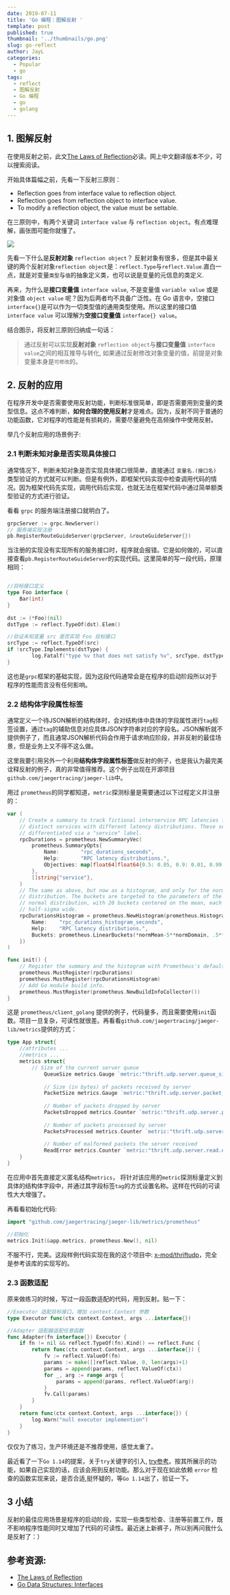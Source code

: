 ```yaml
---
date: 2019-07-11
title: 'Go 编程：图解反射 '
template: post
published: true
thumbnail: '../thumbnails/go.png'
slug: go-reflect
author: JayL
categories:
  - Popular	
  - go
tags:
  - reflect
  - 图解反射
  - Go 编程
  - go
  - golang
---
```


## 1. 图解反射

在使用反射之前，此文[The Laws of Reflection](https://blog.golang.org/laws-of-reflection)必读。网上中文翻译版本不少，可以搜索阅读。

开始具体篇幅之前，先看一下反射三原则：

- Reflection goes from interface value to reflection object.
- Reflection goes from reflection object to interface value.
- To modify a reflection object, the value must be settable.

在三原则中，有两个关键词 `interface value` 与 `reflection object`。有点难理解，画张图可能你就懂了。

![](../images/reflect.png)

先看一下什么是**反射对象** `reflection object`？ 反射对象有很多，但是其中最关键的两个反射对象`reflection object`是：`reflect.Type`与`reflect.Value`.直白一点，就是对变量`类型`与`值`的抽象定义类，也可以说是变量的元信息的类定义.

再来，为什么是**接口变量值** `interface value`, 不是变量值 `variable value` 或是对象值 `object value` 呢？因为后两者均不具备广泛性。在 Go 语言中，空接口 `interface{}`是可以作为一切类型值的通用类型使用。所以这里的接口值 `interface value` 可以理解为**空接口变量值** `interface{} value`。

结合图示，将反射三原则归纳成一句话：

> 通过反射可以实现**反射对象** `reflection object`与**接口变量值** `interface value`之间的相互推导与转化, 如果通过反射修改对象变量的值，前提是对象变量本身是`可修改`的。

## 2. 反射的应用

在程序开发中是否需要使用反射功能，判断标准很简单，即是否需要用到变量的类型信息。这点不难判断，**如何合理的使用反射**才是难点。因为，反射不同于普通的功能函数，它对程序的性能是有损耗的，需要尽量避免在高频操作中使用反射。

举几个反射应用的场景例子:

### 2.1 判断未知对象是否实现具体接口

通常情况下，判断未知对象是否实现具体接口很简单，直接通过 `变量名.(接口名)` 类型验证的方式就可以判断。但是有例外，即框架代码实现中检查调用代码的情况。因为框架代码先实现，调用代码后实现，也就无法在框架代码中通过简单额类型验证的方式进行验证。

看看 `grpc` 的服务端注册接口就明白了。

````go
grpcServer := grpc.NewServer()
// 服务端实现注册
pb.RegisterRouteGuideServer(grpcServer, &routeGuideServer{})
````
当注册的实现没有实现所有的服务接口时，程序就会报错。它是如何做的，可以直接查看`pb.RegisterRouteGuideServer`的实现代码。这里简单的写一段代码，原理相同：

````go

//目标接口定义
type Foo interface {
	Bar(int)
}
  
dst := (*Foo)(nil)
dstType := reflect.TypeOf(dst).Elem()

//验证未知变量 src 是否实现 Foo 目标接口
srcType := reflect.TypeOf(src)
if !srcType.Implements(dstType) {
		log.Fatalf("type %v that does not satisfy %v", srcType, dstType)
}
````

这也是`grpc`框架的基础实现，因为这段代码通常会是在程序的启动阶段所以对于程序的性能而言没有任何影响。

### 2.2 结构体字段属性标签

通常定义一个待JSON解析的结构体时，会对结构体中具体的字段属性进行`tag`标签设置，通过`tag`的辅助信息对应具体JSON字符串对应的字段名。JSON解析就不提供例子了，而且通常JSON解析代码会作用于请求响应阶段，并非反射的最佳场景，但是业务上又不得不这么做。

这里我要引用另外一个利用**结构体字段属性标签**做反射的例子，也是我认为最完美诠释反射的例子，真的非常值得推荐。这个例子出现在开源项目`github.com/jaegertracing/jaeger-lib`中。

用过 `prometheus`的同学都知道，`metric`探测标量是需要通过以下过程定义并注册的：

````go
var (
	// Create a summary to track fictional interservice RPC latencies for three
	// distinct services with different latency distributions. These services are
	// differentiated via a "service" label.
	rpcDurations = prometheus.NewSummaryVec(
		prometheus.SummaryOpts{
			Name:       "rpc_durations_seconds",
			Help:       "RPC latency distributions.",
			Objectives: map[float64]float64{0.5: 0.05, 0.9: 0.01, 0.99: 0.001},
		},
		[]string{"service"},
	)
	// The same as above, but now as a histogram, and only for the normal
	// distribution. The buckets are targeted to the parameters of the
	// normal distribution, with 20 buckets centered on the mean, each
	// half-sigma wide.
	rpcDurationsHistogram = prometheus.NewHistogram(prometheus.HistogramOpts{
		Name:    "rpc_durations_histogram_seconds",
		Help:    "RPC latency distributions.",
		Buckets: prometheus.LinearBuckets(*normMean-5**normDomain, .5**normDomain, 20),
	})
)

func init() {
	// Register the summary and the histogram with Prometheus's default registry.
	prometheus.MustRegister(rpcDurations)
	prometheus.MustRegister(rpcDurationsHistogram)
	// Add Go module build info.
	prometheus.MustRegister(prometheus.NewBuildInfoCollector())
}

````

这是 `prometheus/client_golang` 提供的例子，代码量多，而且需要使用`init`函数。项目一旦复杂，可读性就很差。再看看`github.com/jaegertracing/jaeger-lib/metrics`提供的方式：

````go
type App struct{
    //attributes ...
    //metrics ...
    metrics struct{
        // Size of the current server queue
    		QueueSize metrics.Gauge `metric:"thrift.udp.server.queue_size"`
    
    		// Size (in bytes) of packets received by server
    		PacketSize metrics.Gauge `metric:"thrift.udp.server.packet_size"`
    
    		// Number of packets dropped by server
    		PacketsDropped metrics.Counter `metric:"thrift.udp.server.packets.dropped"`
    
    		// Number of packets processed by server
    		PacketsProcessed metrics.Counter `metric:"thrift.udp.server.packets.processed"`
    
    		// Number of malformed packets the server received
    		ReadError metrics.Counter `metric:"thrift.udp.server.read.errors"`
    }
}
````

在应用中首先直接定义匿名结构`metrics`， 将针对该应用的`metric`探测标量定义到具体的结构体字段中，并通过其字段标签`tag`的方式设置名称。这样在代码的可读性大大增强了。

再看看初始化代码:

````go
import "github.com/jaegertracing/jaeger-lib/metrics/prometheus"

//初始化
metrics.Init(&app.metrics, prometheus.New(), nil)
````

不服不行，完美。这段样例代码实现在我的这个项目中: [x-mod/thriftudp](https://github.com/x-mod/thriftudp)，完全是参考该库的实现写的。


### 2.3 函数适配

原来做练习的时候，写过一段函数适配的代码，用到反射。贴一下：

````go
//Executor 适配目标接口，增加 context.Context 参数
type Executor func(ctx context.Context, args ...interface{})

//Adapter 适配器适配任意函数
func Adapter(fn interface{}) Executor {
	if fn != nil && reflect.TypeOf(fn).Kind() == reflect.Func {
		return func(ctx context.Context, args ...interface{}) {
			fv := reflect.ValueOf(fn)
			params := make([]reflect.Value, 0, len(args)+1)
			params = append(params, reflect.ValueOf(ctx))
			for _, arg := range args {
				params = append(params, reflect.ValueOf(arg))
			}
			fv.Call(params)
		}
	}
	return func(ctx context.Context, args ...interface{}) {
		log.Warn("null executor implemention")
	}
}
````
仅仅为了练习，生产环境还是不推荐使用，感觉太重了。

最近看了一下`Go 1.14`的提案，关于`try`关键字的引入, [try参考](https://golang.org/design/32437-try-builtin)。按其所展示的功能，如果自己实现的话，应该会用到反射功能。那么对于现在如此依赖 `error` 检查的函数实现来说，是否合适,挺怀疑的，等`Go 1.14`出了，验证一下。

## 3 小结

反射的最佳应用场景是程序的启动阶段，实现一些类型检查、注册等前置工作，既不影响程序性能同时又增加了代码的可读性。最近迷上新裤子，所以别再问我什么是反射了：）

## 参考资源:

- [The Laws of Reflection](https://blog.golang.org/laws-of-reflection)
- [Go Data Structures: Interfaces](https://research.swtch.com/interfaces)